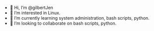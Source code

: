 - 👋 Hi, I’m @gilbertJen
- 👀 I’m interested in Linux.
- 🌱 I’m currently learning system administration, bash scripts, python.
- 💞️ I’m looking to collaborate on bash scripts, python.

<!---
gilbertJen/gilbertJen is a ✨ special ✨ repository because its `README.md` (this file) appears on your GitHub profile.
You can click the Preview link to take a look at your changes.
--->
